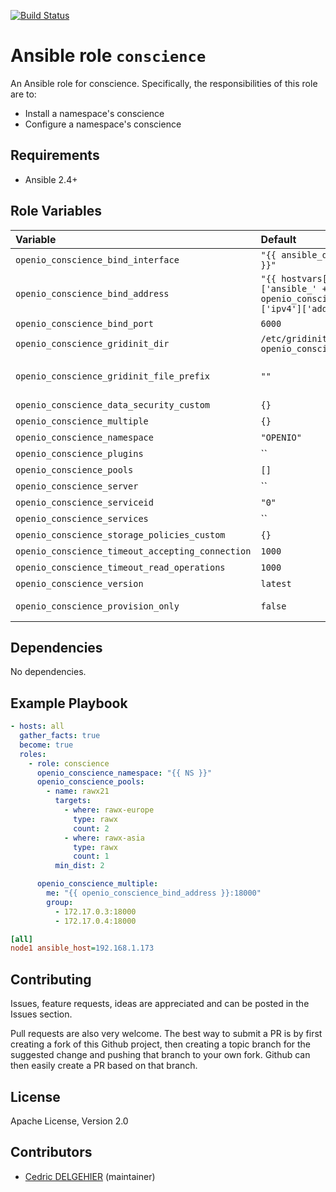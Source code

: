 [![Build Status](https://travis-ci.org/open-io/ansible-role-openio-conscience.svg?branch=master)](https://travis-ci.org/open-io/ansible-role-openio-conscience)
# Ansible role `conscience`

An Ansible role for conscience. Specifically, the responsibilities of this role are to:

- Install a namespace's conscience
- Configure a namespace's conscience

## Requirements

- Ansible 2.4+

## Role Variables


| Variable   | Default | Comments (type)  |
| :---       | :---    | :---             |
| `openio_conscience_bind_interface` | `"{{ ansible_default_ipv4.alias }}"` | ... |
| `openio_conscience_bind_address` | `"{{ hostvars[inventory_hostname]['ansible_' + openio_conscience_bind_interface]['ipv4']['address'] }}"` | ... |
| `openio_conscience_bind_port` | `6000` | ... |
| `openio_conscience_gridinit_dir` | `/etc/gridinit.d/{{ openio_conscience_namespace }}` | Path to copy the gridinit conf |
| `openio_conscience_gridinit_file_prefix` | `""` | Maybe set it to {{ openio_conscience_namespace }}- for old gridinit's style |
| `openio_conscience_data_security_custom` | `{}` | ... |
| `openio_conscience_multiple` | `{}` | ... |
| `openio_conscience_namespace` | `"OPENIO"` | ... |
| `openio_conscience_plugins` | `` | ... |
| `openio_conscience_pools` | `[]` | ... |
| `openio_conscience_server` | `` | ... |
| `openio_conscience_serviceid` | `"0"` | ... |
| `openio_conscience_services` | `` | ... |
| `openio_conscience_storage_policies_custom` | `{}` | ... |
| `openio_conscience_timeout_accepting_connection` | `1000` | ... |
| `openio_conscience_timeout_read_operations` | `1000` | ... |
| `openio_conscience_version` | `latest` | Install a specific version |
| `openio_conscience_provision_only` | `false` | Provision only, without restarting the services |

## Dependencies

No dependencies.

## Example Playbook

```yaml
- hosts: all
  gather_facts: true
  become: true
  roles:
    - role: conscience
      openio_conscience_namespace: "{{ NS }}"
      openio_conscience_pools:
        - name: rawx21
          targets:
            - where: rawx-europe
              type: rawx
              count: 2
            - where: rawx-asia
              type: rawx
              count: 1
          min_dist: 2

      openio_conscience_multiple:
        me: "{{ openio_conscience_bind_address }}:18000"
        group:
          - 172.17.0.3:18000
          - 172.17.0.4:18000

```


```ini
[all]
node1 ansible_host=192.168.1.173
```

## Contributing

Issues, feature requests, ideas are appreciated and can be posted in the Issues section.

Pull requests are also very welcome.
The best way to submit a PR is by first creating a fork of this Github project, then creating a topic branch for the suggested change and pushing that branch to your own fork.
Github can then easily create a PR based on that branch.

## License

Apache License, Version 2.0

## Contributors

- [Cedric DELGEHIER](https://github.com/cdelgehier) (maintainer)
